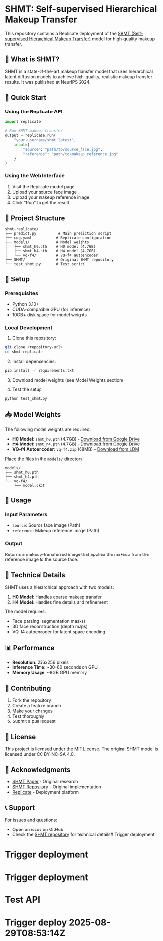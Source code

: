 # SHMT: Self-supervised Hierarchical Makeup Transfer

This repository contains a Replicate deployment of the [SHMT (Self-supervised Hierarchical Makeup Transfer)](https://github.com/snowfallingplum/SHMT) model for high-quality makeup transfer.

## 🎨 What is SHMT?

SHMT is a state-of-the-art makeup transfer model that uses hierarchical latent diffusion models to achieve high-quality, realistic makeup transfer results. It was published at NeurIPS 2024.

## 🚀 Quick Start

### Using the Replicate API

```python
import replicate

# Run SHMT makeup transfer
output = replicate.run(
    "your-username/shmt:latest",
    input={
        "source": "path/to/source_face.jpg",
        "reference": "path/to/makeup_reference.jpg"
    }
)
```

### Using the Web Interface

1. Visit the Replicate model page
2. Upload your source face image
3. Upload your makeup reference image
4. Click "Run" to get the result

## 📁 Project Structure

```
shmt-replicate/
├── predict.py          # Main prediction script
├── cog.yaml           # Replicate configuration
├── models/            # Model weights
│   ├── shmt_h0.pth    # H0 model (4.7GB)
│   ├── shmt_h4.pth    # H4 model (4.7GB)
│   └── vq-f4/         # VQ-f4 autoencoder
├── SHMT/              # Original SHMT repository
└── test_shmt.py       # Test script
```

## 🔧 Setup

### Prerequisites

- Python 3.10+
- CUDA-compatible GPU (for inference)
- 10GB+ disk space for model weights

### Local Development

1. Clone this repository:
```bash
git clone <repository-url>
cd shmt-replicate
```

2. Install dependencies:
```bash
pip install -r requirements.txt
```

3. Download model weights (see Model Weights section)

4. Test the setup:
```bash
python test_shmt.py
```

## 📥 Model Weights

The following model weights are required:

- **H0 Model**: `shmt_h0.pth` (4.7GB) - [Download from Google Drive](https://drive.google.com/file/d/1zed2At-qnIOXewkZsGq8GODEIxmaxMAE/view?usp=drive_link)
- **H4 Model**: `shmt_h4.pth` (4.7GB) - [Download from Google Drive](https://drive.google.com/file/d/19Kt-5wgqyLty_v8G-oez8COjDqEcApDF/view?usp=drive_link)
- **VQ-f4 Autoencoder**: `vq-f4.zip` (68MB) - [Download from LDM](https://ommer-lab.com/files/latent-diffusion/vq-f4.zip)

Place the files in the `models/` directory:
```
models/
├── shmt_h0.pth
├── shmt_h4.pth
└── vq-f4/
    └── model.ckpt
```

## 🎯 Usage

### Input Parameters

- `source`: Source face image (Path)
- `reference`: Makeup reference image (Path)

### Output

Returns a makeup-transferred image that applies the makeup from the reference image to the source face.

## 🔬 Technical Details

SHMT uses a hierarchical approach with two models:

1. **H0 Model**: Handles coarse makeup transfer
2. **H4 Model**: Handles fine details and refinement

The model requires:
- Face parsing (segmentation masks)
- 3D face reconstruction (depth maps)
- VQ-f4 autoencoder for latent space encoding

## 📊 Performance

- **Resolution**: 256x256 pixels
- **Inference Time**: ~30-60 seconds on GPU
- **Memory Usage**: ~8GB GPU memory

## 🤝 Contributing

1. Fork the repository
2. Create a feature branch
3. Make your changes
4. Test thoroughly
5. Submit a pull request

## 📄 License

This project is licensed under the MIT License. The original SHMT model is licensed under CC BY-NC-SA 4.0.

## 🙏 Acknowledgments

- [SHMT Paper](https://arxiv.org/abs/xxxx.xxxxx) - Original research
- [SHMT Repository](https://github.com/snowfallingplum/SHMT) - Original implementation
- [Replicate](https://replicate.com) - Deployment platform

## 📞 Support

For issues and questions:
- Open an issue on GitHub
- Check the [SHMT repository](https://github.com/snowfallingplum/SHMT) for technical details# Trigger deployment
# Trigger deployment
# Trigger deployment
# Test API
# Trigger deploy 2025-08-29T08:53:14Z
